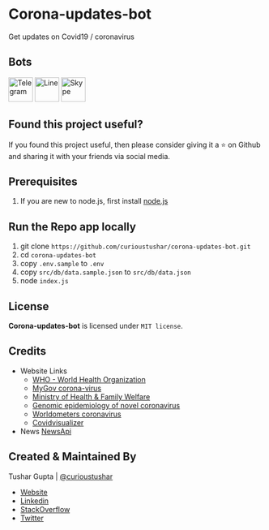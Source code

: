 # Corona-updates-bot
Get updates on Covid19 / coronavirus

## Bots
<a href="https://t.me/corona_india_info_bot"> <img src="https://dev.botframework.com/client/images/channels/icons/telegram.png" width="48" alt="Telegram"></a>
<a href="https://line.me/R/ti/p/%40399oobmw"> <img src="https://dev.botframework.com/client/images/channels/icons/line.png" width="48" alt="Line"></a>
<a href="https://join.skype.com/bot/591a3a86-a08a-4139-9c1f-71c958351812"> <img src="https://dev.botframework.com/client/images/channels/icons/skype.png" width="48" alt="Skype"></a>


## Found this project useful?

If you found this project useful, then please consider giving it a ⭐️ on Github and sharing it with your friends via social media.

## Prerequisites

1. If you are new to node.js, first install [node.js](https://nodejs.org/en/)

## Run the Repo app locally

1. git clone `https://github.com/curioustushar/corona-updates-bot.git`
2. cd `corona-updates-bot`
3. copy `.env.sample` to `.env` 
4. copy `src/db/data.sample.json` to `src/db/data.json` 
4. node `index.js`

## License

**Corona-updates-bot** is licensed under `MIT license`.

## Credits
* Website Links
    * [WHO - World Health Organization](https://www.who.int)
    * [MyGov corona-virus](https://www.mygov.in/covid-19/)
    * [Ministry of Health & Family Welfare](https://www.mohfw.gov.in/)
    * [Genomic epidemiology of novel coronavirus](https://nextstrain.org/ncov?l=radial)
    * [Worldometers coronavirus](https://www.worldometers.info/coronavirus/)
    * [Covidvisualizer](https://www.covidvisualizer.com/)
* News [NewsApi](https://newsapi.org/)

## Created & Maintained By

Tushar Gupta | [@curioustushar](https://github.com/curioustushar)

* [Website](http://curioustushar.com/)
* [Linkedin](https://www.linkedin.com/in/curioustushar/)
* [StackOverflow](https://stackoverflow.com/users/2224265/tushar-gupta-curioustushar)
* [Twitter](https://twitter.com/curioustushar)
    